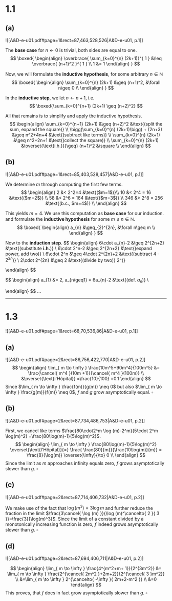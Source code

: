
# 1.1

## (a)
![[A&D-e-u01.pdf#page=1&rect=87,463,528,526|A&D-e-u01, p.1]]

The **base case** for $n\leftarrow0$ is trivial, both sides are equal to one.
$$
\boxed{
\begin{align}
\overbrace{ \sum_{k=0}^{n} (2k+1)}^{ 1 } &\leq \overbrace{ (n+1)^2 }^{ 1 }  \\
1 &= 1
\end{align}
}
$$

Now, we will formulate the **inductive hypothesis**, for some arbitrary $n\in \mathbb N$
$$
\boxed{
\begin{align}
\sum_{k=0}^{n} (2k+1) &\geq (n+1)^2, &\forall n\geq 0 \\
\end{align}
}
$$

In the **inductive step**, we let $n\leftarrow n+1$, i.e. 
$$
\boxed{\sum_{k=0}^{n+1} (2k+1) \geq (n+2)^2}
$$

All that remains is to simplify and apply the inductive hypothesis.
$$
\begin{align}
\sum_{k=0}^{n+1} (2k+1) &\geq (n+2)^2 &\text{(split the sum, expand the square)} \\
\bigg(\sum_{k=0}^{n} (2k+1)\bigg) + (2n+3) &\geq n^2+4n+4 &\text{(subtract like terms)} \\
\sum_{k=0}^{n} (2k+1) &\geq n^2+2n+1 &\text{(collect the square)} \\
\sum_{k=0}^{n} (2k+1) &\overset{\text{i.h.}}{\geq} (n+1)^2 &\square \\
\end{align}
$$


## (b)
![[A&D-e-u01.pdf#page=1&rect=85,403,528,457|A&D-e-u01, p.1]]

We determine $m$ through computing the first few terms.
$$
\begin{align}
2 &< 2^2=4 &\text{($m=1$)}\\
10 &< 2^4 = 16 &\text{($m=2$)} \\
58 &< 2^6 = 164 &\text{($m=3$)} \\
346 &> 2^8 = 256 &\text{(b.c., $m=4$)} \\
\end{align}
$$

This yields $m=4$. We use this computation as **base case** for our induction. and formulate the **inductive hypothesis** for some $m\leq n\in \mathbb N$.
$$
\boxed{
\begin{align}
a_{n} &\geq_{2}^{2n}, &\forall n\geq m \\
\end{align}
}
$$

Now to the **induction step**.
$$
\begin{align}
6\cdot a_{n}-2 &\geq 2^{2n+2} &\text{(substitute $\mathbf{i.h.}$)} \\
6\cdot 2^n-2 &\geq 2^{2n+2} &\text{(expand power, add two)} \\
6\cdot 2^n &\geq 4\cdot 2^{2n}+2 &\text{(subtract $4\cdot2^{2n}$)} \\
2\cdot 2^{2n} &\geq 2 &\text{(divide by two)}
2^{}

\end{align}
$$



$$
\begin{align}
a_{1} &= 2, a_{n\geq1} = 6a_{n}-2 &\text{(def. $a_{n}$)} \\

\end{align}
$$
...
___

# 1.3
![[A&D-e-u01.pdf#page=1&rect=68,70,536,86|A&D-e-u01, p.1]]

## (a)
![[A&D-e-u01.pdf#page=2&rect=86,756,422,770|A&D-e-u01, p.2]]
$$
\begin{align}
\lim_{ m \to \infty } \frac{10m^5+90m^4}{100m^5} &= \frac{\cancel{ m^4 }(10m +1)}{\cancel{ m^4 }(100m)} \\
&\overset{\text{l'Hôpital}} =\frac{10}{100} =0.1
\end{align}
$$
Since $\lim_{ m \to \infty } \frac{f(m)}{g(m)} \neq 0$ but also $\lim_{ m \to \infty } \frac{g(m)}{f(m)} \neq 0$, $f$ and $g$ grow asymptotically equal.
$\square$


## (b)
![[A&D-e-u01.pdf#page=2&rect=87,734,486,753|A&D-e-u01, p.2]]

First, we cancel like terms $\frac{80\cdot2^m \log (m)-2^m}{5\cdot 2^m \log(m)^2} =\frac{80\log(m)-1}{5\log(m)^2}$.
$$
\begin{align}
\lim_{ m \to \infty } \frac{80\log(m)-1}{5\log(m)^2}  \overset{\text{l'Hôpital}}{=} \frac{ \frac{80}{m}}{\frac{10\log(m)}{m}} = \frac{8}{\log(m)} \overset{\infty}{\to} 0 \\
\end{align}
$$
Since the limit as $m$ approaches infinity equals zero, $f$ grows asymptotically slower than $g$.
$\square$


## (c)
![[A&D-e-u01.pdf#page=2&rect=87,714,406,732|A&D-e-u01, p.2]]

We make use of the fact that $\log(m^3) =3\log m$ and further reduce the fraction in the limit $\frac{3\cancel{ \log (m) }}{\log (m)^\cancelto{ 2 }{ 3 }}=\frac{3}{\log(m)^3}$. Since the limit of a constant divided by a monotonically increasing function is zero, $f$ indeed grows asymptotically slower than $g$.
$\square$


## (d)
![[A&D-e-u01.pdf#page=2&rect=87,694,406,711|A&D-e-u01, p.2]]

$$
\begin{align}
\lim_{ m \to \infty } \frac{4^{m^2+m+ 1}}{2^{3m^2}} &= \lim_{ m \to \infty } \frac{2^{\cancel{ 2m^2 }+2m+2}}{2^{\cancel{ 3 }m^2}} \\
&=\lim_{ m \to \infty } 2^{\cancelto{ -\infty }{ 2m+2-m^2 }} \\
&=0
\end{align}
$$
This proves, that $f$ does in fact grow asymptotically slower than $g$.
$\square$
